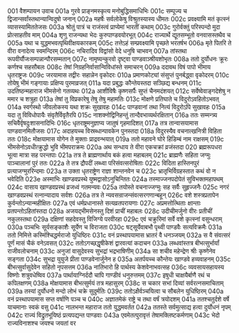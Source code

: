 001	वैशम्पायन उवाच
001a	गुरवे प्राङ्नमस्कृत्य मनोबुद्धिसमाधिभिः
001c	सम्पूज्य च द्विजान्सर्वांस्तथान्यान्विदुषो जनान्
002a	महर्षेः सर्वलोकेषु विश्रुतस्यास्य धीमतः
002c	प्रवक्ष्यामि मतं कृत्स्नं व्यासस्यामिततेजसः
003a	श्रोतुं पात्रं च राजंस्त्वं प्राप्येमां भारतीं कथाम्
003c	गुरोर्वक्तुं परिस्पन्दो मुदा प्रोत्साहतीव माम्
004a	शृणु राजन्यथा भेदः कुरुपाण्डवयोरभूत्
004c	राज्यार्थे द्यूतसम्भूतो वनवासस्तथैव च
005a	यथा च युद्धमभवत्पृथिवीक्षयकारकम्
005c	तत्तेऽहं सम्प्रवक्ष्यामि पृच्छते भरतर्षभ
006a	मृते पितरि ते वीरा वनादेत्य स्वमन्दिरम्
006c	नचिरादिव विद्वांसो वेदे धनुषि चाभवन्
007a	तांस्तथा रूपवीर्यौजःसम्पन्नान्पौरसम्मतान्
007c	नामृष्यन्कुरवो दृष्ट्वा पाण्डवाञ्श्रीयशोभृतः
008a	ततो दुर्योधनः क्रूरः कर्णश्च सहसौबलः
008c	तेषां निग्रहनिर्वासान्विविधांस्ते समाचरन्
009a	ददावथ विषं पापो भीमाय धृतराष्ट्रजः
009c	जरयामास तद्वीरः सहान्नेन वृकोदरः
010a	प्रमाणकोट्यां संसुप्तं पुनर्बद्ध्वा वृकोदरम्
010c	तोयेषु भीमं गङ्गायाः प्रक्षिप्य पुरमाव्रजत्
011a	यदा प्रबुद्धः कौन्तेयस्तदा सञ्छिद्य बन्धनम्
011c	उदतिष्ठन्महाराज भीमसेनो गतव्यथः
012a	आशीविषैः कृष्णसर्पैः सुप्तं चैनमदंशयत्
012c	सर्वेष्वेवाङ्गदेशेषु न ममार च शत्रुहा
013a	तेषां तु विप्रकारेषु तेषु तेषु महामतिः
013c	मोक्षणे प्रतिघाते च विदुरोऽवहितोऽभवत्
014a	स्वर्गस्थो जीवलोकस्य यथा शक्रः सुखावहः
014c	पाण्डवानां तथा नित्यं विदुरोऽपि सुखावहः
015a	यदा तु विविधोपायैः संवृतैर्विवृतैरपि
015c	नाशक्नोद्विनिहन्तुं तान्दैवभाव्यर्थरक्षितान्
016a	ततः सम्मन्त्र्य सचिवैर्वृषदुःशासनादिभिः
016c	धृतराष्ट्रमनुज्ञाप्य जातुषं गृहमादिशत्
017a	तत्र तान्वासयामास पाण्डवानमितौजसः
017c	अदाहयच्च विस्रब्धान्पावकेन पुनस्तदा
018a	विदुरस्यैव वचनात्खनित्री विहिता ततः
018c	मोक्षयामास योगेन ते मुक्ताः प्राद्रवन्भयात्
019a	ततो महावने घोरे हिडिम्बं नाम राक्षसम्
019c	भीमसेनोऽवधीत्क्रुद्धो भुवि भीमपराक्रमः
020a	अथ सन्धाय ते वीरा एकचक्रां व्रजंस्तदा
020	ब्रह्मरूपधरा भूत्वा मात्रा सह परन्तपाः
021a	तत्र ते ब्राह्मणार्थाय बकं हत्वा महाबलम्
021c	ब्राह्मणैः सहिता जग्मुः पाञ्चालानां पुरं ततः
022a	ते तत्र द्रौपदीं लब्ध्वा परिसंवत्सरोषिताः
022c	विदिता हास्तिनपुरं प्रत्याजग्मुररिन्दमाः
023a	त उक्ता धृतराष्ट्रेण राज्ञा शान्तनवेन च
023c	भ्रातृभिर्विग्रहस्तात कथं वो न भवेदिति
023e	अस्माभिः खाण्डवप्रस्थे युष्मद्वासोऽनुचिन्तितः
024a	तस्माज्जनपदोपेतं सुविभक्तमहापथम्
024c	वासाय खाण्डवप्रस्थं व्रजध्वं गतमन्यवः
025a	तयोस्ते वचनाज्जग्मुः सह सर्वैः सुहृज्जनैः
025c	नगरं खाण्डवप्रस्थं रत्नान्यादाय सर्वशः
026a	तत्र ते न्यवसन्राजन्संवत्सरगणान्बहून्
026c	वशे शस्त्रप्रतापेन कुर्वन्तोऽन्यान्महीक्षितः
027a	एवं धर्मप्रधानास्ते सत्यव्रतपरायणाः
027c	अप्रमत्तोत्थिताः क्षान्ताः प्रतपन्तोऽहितांस्तदा
028a	अजयद्भीमसेनस्तु दिशं प्राचीं महाबलः
028c	उदीचीमर्जुनो वीरः प्रतीचीं नकुलस्तथा
029a	दक्षिणां सहदेवस्तु विजिग्ये परवीरहा
029c	एवं चक्रुरिमां सर्वे वशे कृत्स्नां वसुन्धराम्
030a	पञ्चभिः सूर्यसङ्काशैः सूर्येण च विराजता
030c	षट्सूर्येवाबभौ पृथ्वी पाण्डवैः सत्यविक्रमैः
031a	ततो निमित्ते कस्मिंश्चिद्धर्मराजो युधिष्ठिरः
031c	वनं प्रस्थापयामास भ्रातरं वै धनञ्जयम्
032a	स वै संवत्सरं पूर्णं मासं चैकं वनेऽवसत्
032c	ततोऽगच्छद्धृषीकेशं द्वारवत्यां कदाचन
033a	लब्धवांस्तत्र बीभत्सुर्भार्यां राजीवलोचनाम्
033c	अनुजां वासुदेवस्य सुभद्रां भद्रभाषिणीम्
034a	सा शचीव महेन्द्रेण श्रीः कृष्णेनेव सङ्गता
034c	सुभद्रा युयुजे प्रीता पाण्डवेनार्जुनेन ह
035a	अतर्पयच्च कौन्तेयः खाण्डवे हव्यवाहनम्
035c	बीभत्सुर्वासुदेवेन सहितो नृपसत्तम
036a	नातिभारो हि पार्थस्य केशवेनाभवत्सह
036c	व्यवसायसहायस्य विष्णोः शत्रुवधेष्विव
037a	पार्थायाग्निर्ददौ चापि गाण्डीवं धनुरुत्तमम्
037c	इषुधी चाक्षयैर्बाणै रथं च कपिलक्षणम्
038a	मोक्षयामास बीभत्सुर्मयं तत्र महासुरम्
038c	स चकार सभां दिव्यां सर्वरत्नसमाचिताम्
039a	तस्यां दुर्योधनो मन्दो लोभं चक्रे सुदुर्मतिः
039c	ततोऽक्षैर्वञ्चयित्वा च सौबलेन युधिष्ठिरम्
040a	वनं प्रस्थापयामास सप्त वर्षाणि पञ्च च
040c	अज्ञातमेकं राष्ट्रे च तथा वर्षं त्रयोदशम्
041a	ततश्चतुर्दशे वर्षे याचमानाः स्वकं वसु
041c	नालभन्त महाराज ततो युद्धमवर्तत
042a	ततस्ते सर्वमुत्साद्य हत्वा दुर्योधनं नृपम्
042c	राज्यं विद्रुतभूयिष्ठं प्रत्यपद्यन्त पाण्डवाः
043a	एवमेतत्पुरावृत्तं तेषामक्लिष्टकर्मणाम्
043c	भेदो राज्यविनाशश्च जयश्च जयतां वर
